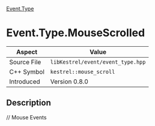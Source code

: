 [Event.Type](index)
# Event.Type.MouseScrolled
| Aspect | Value |
| --- | --- |
| Source File | `libKestrel/event/event_type.hpp` |
| C++ Symbol | `kestrel::mouse_scroll` |
| Introduced | Version 0.8.0 |
## Description
// Mouse Events
